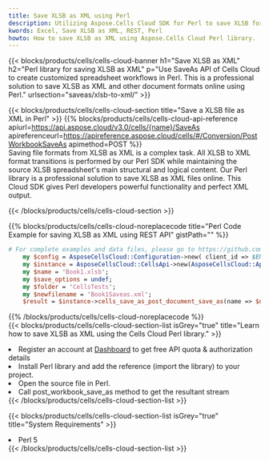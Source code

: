 ```yaml
---
title: Save XLSB as XML using Perl 
description: Utilizing Aspose.Cells Cloud SDK for Perl to save XLSB format file as XML format file. 
kwords: Excel, Save XLSB as XML, REST, Perl
howto: How to save XLSB as XML using Aspose.Cells Cloud Perl library.
---
```



{{< blocks/products/cells/cells-cloud-banner h1="Save XLSB as XML" h2="Perl library for saving XLSB as XML" p="Use SaveAs API of Cells Cloud to create customized spreadsheet workflows in Perl. This is a professional solution to save XLSB as XML and other document formats online using Perl." urlsection="saveas/xlsb-to-xml/" >}}

{{< blocks/products/cells/cells-cloud-section  title="Save a XLSB file as XML in Perl" >}}
{{% blocks/products/cells/cells-cloud-api-reference  apiurl=https://api.aspose.cloud/v3.0/cells/{name}/SaveAs  apireferenceurl=https://apireference.aspose.cloud/cells/#/Conversion/PostWorkbookSaveAs  apimethod=POST %}}
<br/>
Saving file formats from XLSB as XML is a complex task. All XLSB to XML format transitions is performed by our Perl SDK while maintaining the source XLSB spreadsheet's main structural and logical content. Our Perl library is a professional solution to save XLSB as XML files online. This Cloud SDK gives Perl developers powerful functionality and perfect XML output.

{{< /blocks/products/cells/cells-cloud-section >}}

{{% blocks/products/cells/cells-cloud-noreplacecode title="Perl Code Example for saving XLSB as XML using REST API" gistPath="" %}}
  
```perl
# For complete examples and data files, please go to https://github.com/aspose-cells-cloud/aspose-cells-cloud-perl/
    my $config = AsposeCellsCloud::Configuration->new( client_id => $ENV{'ProductClientId'}, client_secret => $ENV{'ProductClientSecret'});
    my $instance = AsposeCellsCloud::CellsApi->new(AsposeCellsCloud::ApiClient->new( $config));
    my $name = 'Book1.xlsb';
    my $save_options = undef;
    my $folder = 'CellsTests';
    my $newfilename = 'Book1Saveas.xml';
    $result = $instance->cells_save_as_post_document_save_as(name => $name,save_options => $save_options, newfilename => $newfilename, folder => $folder);
```
  
{{% /blocks/products/cells/cells-cloud-noreplacecode  %}}
<br/>
{{< blocks/products/cells/cells-cloud-section-list isGrey="true"  title="Learn how to save XLSB as XML using the Cells Cloud Perl library." >}}
<li>Register an account at <a href="https://dashboard.aspose.cloud/">Dashboard</a> to get free API quota & authorization details</li>
<li>Install Perl library and add the reference (import the library) to your project.</li>
<li>Open the source file in Perl.</li>
<li>Call post_workbook_save_as method to get the resultant stream</li>
{{< /blocks/products/cells/cells-cloud-section-list >}}

{{< blocks/products/cells/cells-cloud-section-list isGrey="true"  title="System Requirements" >}}
<li>Perl 5</li>
{{< /blocks/products/cells/cells-cloud-section-list >}}
